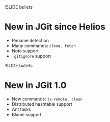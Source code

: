 !SLIDE bullets
# New in JGit since Helios

* Rename detection
* Many commands: ```clone, fetch```
* Note support
* ```.gitignore``` support

!SLIDE bullets
# New in JGit 1.0

* New commands: ```ls-remote, clean```
* Distributed hashtable support
* Ant tasks
* Blame support
